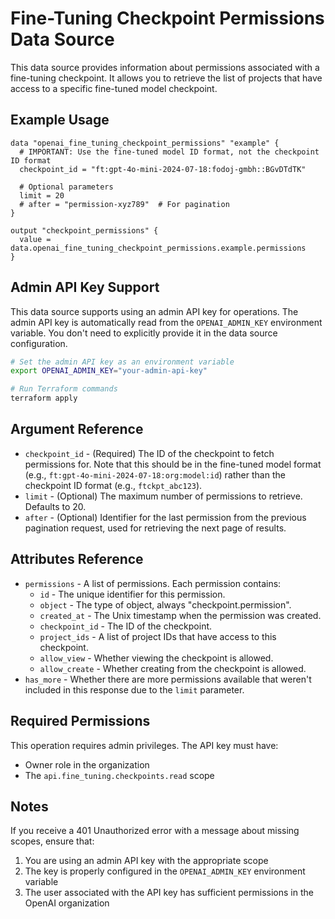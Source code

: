 # Fine-Tuning Checkpoint Permissions Data Source

This data source provides information about permissions associated with a fine-tuning checkpoint. It allows you to retrieve the list of projects that have access to a specific fine-tuned model checkpoint.

## Example Usage

```hcl
data "openai_fine_tuning_checkpoint_permissions" "example" {
  # IMPORTANT: Use the fine-tuned model ID format, not the checkpoint ID format
  checkpoint_id = "ft:gpt-4o-mini-2024-07-18:fodoj-gmbh::BGvDTdTK"
  
  # Optional parameters
  limit = 20
  # after = "permission-xyz789"  # For pagination
}

output "checkpoint_permissions" {
  value = data.openai_fine_tuning_checkpoint_permissions.example.permissions
}
```

## Admin API Key Support

This data source supports using an admin API key for operations. The admin API key is automatically read from the `OPENAI_ADMIN_KEY` environment variable. You don't need to explicitly provide it in the data source configuration.

```bash
# Set the admin API key as an environment variable
export OPENAI_ADMIN_KEY="your-admin-api-key"

# Run Terraform commands
terraform apply
```

## Argument Reference

* `checkpoint_id` - (Required) The ID of the checkpoint to fetch permissions for. Note that this should be in the fine-tuned model format (e.g., `ft:gpt-4o-mini-2024-07-18:org:model:id`) rather than the checkpoint ID format (e.g., `ftckpt_abc123`).
* `limit` - (Optional) The maximum number of permissions to retrieve. Defaults to 20.
* `after` - (Optional) Identifier for the last permission from the previous pagination request, used for retrieving the next page of results.

## Attributes Reference

* `permissions` - A list of permissions. Each permission contains:
  * `id` - The unique identifier for this permission.
  * `object` - The type of object, always "checkpoint.permission".
  * `created_at` - The Unix timestamp when the permission was created.
  * `checkpoint_id` - The ID of the checkpoint.
  * `project_ids` - A list of project IDs that have access to this checkpoint.
  * `allow_view` - Whether viewing the checkpoint is allowed.
  * `allow_create` - Whether creating from the checkpoint is allowed.
* `has_more` - Whether there are more permissions available that weren't included in this response due to the `limit` parameter.

## Required Permissions

This operation requires admin privileges. The API key must have:
- Owner role in the organization
- The `api.fine_tuning.checkpoints.read` scope

## Notes

If you receive a 401 Unauthorized error with a message about missing scopes, ensure that:
1. You are using an admin API key with the appropriate scope
2. The key is properly configured in the `OPENAI_ADMIN_KEY` environment variable
3. The user associated with the API key has sufficient permissions in the OpenAI organization 